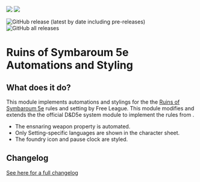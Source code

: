 <img src="https://img.shields.io/endpoint?url=https://foundryshields.com/version?url=https://raw.githubusercontent.com/dirusulixes/ros5e/dev/module.json&style=flat-square"> <img src="https://img.shields.io/endpoint?url=https%3A%2F%2Ffoundryshields.com%2Fsystem%3FnameType%3Dfoundry%26url%3Dhttps%3A%2F%2Fraw.githubusercontent.com%2Fdirusulixes%2Fros5e%2Fdev%2Fmodule.json&style=flat-square">

![GitHub release (latest by date including pre-releases)](https://img.shields.io/github/v/release/dirusulixes/ros5e?include_prereleases&style=flat-square) ![GitHub all releases](https://img.shields.io/github/downloads/dirusulixes/ros5e/total?style=flat-square)
# Ruins of Symbaroum 5e Automations and Styling

## What does it do?
This module implements automations and stylings for the the [Ruins of Symbaroum 5e](https://www.kickstarter.com/projects/1192053011/ruins-of-symbaroum-for-5e/description) rules and setting by Free League.
This module modifies and extends the the official D&D5e system module to implement the rules from  .

- The ensnaring weapon property is automated.
- Only Setting-specific languages are shown in the character sheet.
- The foundry icon and pause clock are styled.

## Changelog
[See here for a full changelog](./CHANGELOG.md)